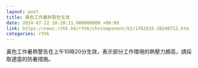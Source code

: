 ```yaml
---
layout: post
title: 黃色工作暑熱警告生效
date: 2024-07-22 10:20:11.000000000 +08:00
link: https://news.rthk.hk/rthk/ch/component/k2/1762615-20240722.htm
categories: rthk
---
```


黃色工作暑熱警告在上午10時20分生效，表示部分工作環境的熱壓力頗高，請採取適當的防暑措施。
